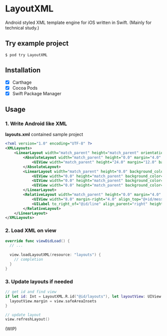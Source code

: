 # LayoutXML

Android styled XML template engine for iOS written in Swift. (Mainly for technical study.)

## Try example project

```
$ pod try LayoutXML
```

## Installation

- [x] Carthage
- [x] Cocoa Pods
- [x] Swift Package Manager

## Usage

### 1. Write Android like XML

__layouts.xml__ contained sample project

```xml
<?xml version="1.0" encoding="UTF-8" ?>
<XMLLayouts>
    <LinearLayout width="match_parent" height="match_parent" orientation="vertical" background_color="FFF" id="@+id/layouts">
        <AbsoluteLayout width="match_parent" height="0.0" margin="4.0" background_color="008000" weight="1.0">
            <UIView width="match_parent" height="24.0" margin="12.0" background_color="0F0" />
        </AbsoluteLayout>
        <LinearLayout width="match_parent" height="0.0" background_color="FFF" margin="4.0" orientation="horizontal" weight="1.0">
            <UIView width="0.0" height="match_parent" background_color="FFFF00" weight="1.0" />
            <UIView width="0.0" height="match_parent" background_color="FF7000" weight="2.0" />
            <UIView width="0.0" height="match_parent" background_color="FFA500" weight="3.0" />
        </LinearLayout>
        <RelativeLayout width="match_parent" height="0.0" margin="4.0" padding="4.0" background_color="1E90FF" id="@+id/relative_foundation" weight="1.0">
            <UIView width="8.0" margin-right="4.0" align_top="@+id/message" align_bottom="@id/message" background_color="0000CD" id="@+id/line" />
            <UILabel to_right_of="@id/line" align_parent="right" height="wrap_content" font="HelveticaNeue:14" text_color="@color/default_text_color" text="sample message\nsample message\nsample message" number_of_lines="0" id="@id/message" background_color="0000" />
        </RelativeLayout>
    </LinearLayout>
</XMLLayouts>
```

### 2. Load XML on view

```swift
override func viewDidLoad() {
  // ...
        
  view.loadLayoutXML(resource: "layouts") {
    // completion
  }
}
```

### 3. Update layouts if needed

```swift
// get id and find view
if let id: Int = LayoutXML.R.id("@id/layouts"), let layoutView: UIView = view.findViewByID(id) {
  layoutView.margin = view.safeAreaInsets
}

// update layout
view.refreshLayout()
```

(WIP)
